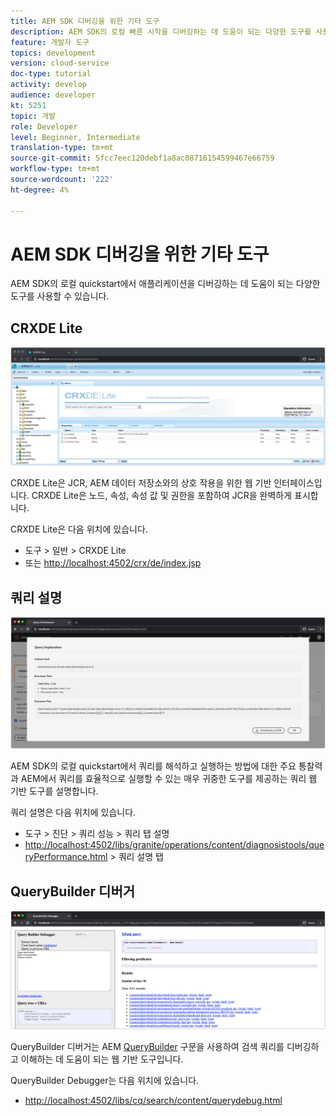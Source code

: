 ```yaml
---
title: AEM SDK 디버깅을 위한 기타 도구
description: AEM SDK의 로컬 빠른 시작을 디버깅하는 데 도움이 되는 다양한 도구를 사용할 수 있습니다.
feature: 개발자 도구
topics: development
version: cloud-service
doc-type: tutorial
activity: develop
audience: developer
kt: 5251
topic: 개발
role: Developer
level: Beginner, Intermediate
translation-type: tm+mt
source-git-commit: 5fcc7eec120debf1a8ac08716154599467e66759
workflow-type: tm+mt
source-wordcount: '222'
ht-degree: 4%

---
```



# AEM SDK 디버깅을 위한 기타 도구

AEM SDK의 로컬 quickstart에서 애플리케이션을 디버깅하는 데 도움이 되는 다양한 도구를 사용할 수 있습니다.

## CRXDE Lite

![CRXDE Lite](./assets/other-tools/crxde-lite.png)

CRXDE Lite은 JCR, AEM 데이터 저장소와의 상호 작용을 위한 웹 기반 인터페이스입니다. CRXDE Lite은 노드, 속성, 속성 값 및 권한을 포함하여 JCR을 완벽하게 표시합니다.

CRXDE Lite은 다음 위치에 있습니다.

+ 도구 > 일반 > CRXDE Lite
+ 또는 [http://localhost:4502/crx/de/index.jsp](http://localhost:4502/crx/de/index.jsp)

## 쿼리 설명

![쿼리 설명](./assets/other-tools/explain-query.png)

AEM SDK의 로컬 quickstart에서 쿼리를 해석하고 실행하는 방법에 대한 주요 통찰력과 AEM에서 쿼리를 효율적으로 실행할 수 있는 매우 귀중한 도구를 제공하는 쿼리 웹 기반 도구를 설명합니다.

쿼리 설명은 다음 위치에 있습니다.

+ 도구 > 진단 > 쿼리 성능 > 쿼리 탭 설명
+ [http://localhost:4502/libs/granite/operations/content/diagnosistools/queryPerformance.html](http://localhost:4502/libs/granite/operations/content/diagnosistools/queryPerformance.html) > 쿼리 설명 탭

## QueryBuilder 디버거

![QueryBuilder 디버거](./assets/other-tools/query-debugger.png)

QueryBuilder 디버거는 AEM [QueryBuilder](https://docs.adobe.com/content/help/en/experience-manager-65/developing/platform/query-builder/querybuilder-api.html) 구문을 사용하여 검색 쿼리를 디버깅하고 이해하는 데 도움이 되는 웹 기반 도구입니다.

QueryBuilder Debugger는 다음 위치에 있습니다.

+ [http://localhost:4502/libs/cq/search/content/querydebug.html](http://localhost:4502/libs/cq/search/content/querydebug.html)

